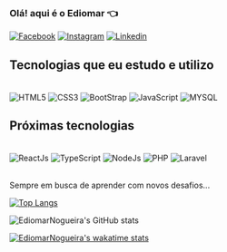### Olá! aqui é o Ediomar 👈

[![Facebook](https://img.shields.io/badge/Facebook-1877F2?style=for-the-badge&logo=facebook&logoColor=white)](https://www.facebook.com/Ediomar.Nogueira)
[![Instagram](https://img.shields.io/badge/Instagram-E4405F?style=for-the-badge&logo=instagram&logoColor=white
)](https://www.instagram.com/ediomar_aguiar/)
[![Linkedin](https://img.shields.io/badge/LinkedIn-0077B5?style=for-the-badge&logo=linkedin&logoColor=white
)](https://www.linkedin.com/in/ediomar-nogueira-b38921a0/)


## Tecnologias que eu estudo e utilizo

<div style="display:inline_block"><br/>
  <img align="center" alt="HTML5" src="https://img.shields.io/badge/HTML5-E34F26?style=for-the-badge&logo=html5&logoColor=white" />
  <img align="center" alt="CSS3" src="https://img.shields.io/badge/CSS3-1572B6?style=for-the-badge&logo=css3&logoColor=white" />
  <img align="center" alt="BootStrap" src="https://img.shields.io/badge/Bootstrap-563D7C?style=for-the-badge&logo=bootstrap&logoColor=white" />
  <img align="center" alt="JavaScript" src="https://img.shields.io/badge/JavaScript-F7DF1E?style=for-the-badge&logo=javascript&logoColor=black" />
  <img align="center" alt="MYSQL" src="https://img.shields.io/badge/MySQL-00000F?style=for-the-badge&logo=mysql&logoColor=white" />
</div>

## Próximas tecnologias

<div style="display:inline_block"><br/>
  <img align="center" alt="ReactJs" src="https://img.shields.io/badge/React-20232A?style=for-the-badge&logo=react&logoColor=61DAFB"/>
  <img align="center" alt="TypeScript" src="https://img.shields.io/badge/TypeScript-007ACC?style=for-the-badge&logo=typescript&logoColor=white" />
  <img align="center" alt="NodeJs" src="https://img.shields.io/badge/Node.js-43853D?style=for-the-badge&logo=node.js&logoColor=white"/>
  <img align="center" alt="PHP" src="https://img.shields.io/badge/PHP-777BB4?style=for-the-badge&logo=php&logoColor=white" />
  <img align="center" alt="Laravel" src="https://img.shields.io/badge/Laravel-FF2D20?style=for-the-badge&logo=laravel&logoColor=white"/>
</div><br/>

Sempre em busca de aprender com novos desafios...


[![Top Langs](https://github-readme-stats.vercel.app/api/top-langs/?username=EdiomarNogueira&layout=compact)](https://github.com/EdiomarNogueira/github-readme-stats)

![EdiomarNogueira's GitHub stats](https://github-readme-stats.vercel.app/api?username=EdiomarNogueira&show_icons=true&theme=dracula)

[![EdiomarNogueira's wakatime stats](https://github-readme-stats.vercel.app/api/wakatime?username=EdiomarNogueira)](https://github.com/anuraghazra/github-readme-stats)

<!--
**EdiomarNogueira/EdiomarNogueira** is a ✨ _special_ ✨ repository because its `README.md` (this file) appears on your GitHub profile.

Here are some ideas to get you started:

- 🔭 I’m currently working on ...
- 🌱 I’m currently learning ...
- 👯 I’m looking to collaborate on ...
- 🤔 I’m looking for help with ...
- 💬 Ask me about ...
- 📫 How to reach me: ...
- 😄 Pronouns: ...
- ⚡ Fun fact: ...
-->
